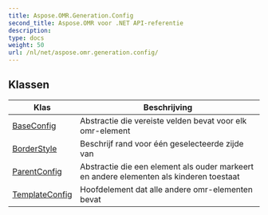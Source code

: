 ```yaml
---
title: Aspose.OMR.Generation.Config
second_title: Aspose.OMR voor .NET API-referentie
description: 
type: docs
weight: 50
url: /nl/net/aspose.omr.generation.config/
---
```



## Klassen

| Klas | Beschrijving |
| --- | --- |
| [BaseConfig](./baseconfig/) | Abstractie die vereiste velden bevat voor elk omr-element |
| [BorderStyle](./borderstyle/) | Beschrijf rand voor één geselecteerde zijde van |
| [ParentConfig](./parentconfig/) | Abstractie die een element als ouder markeert en andere elementen als kinderen toestaat |
| [TemplateConfig](./templateconfig/) | Hoofdelement dat alle andere omr-elementen bevat |


